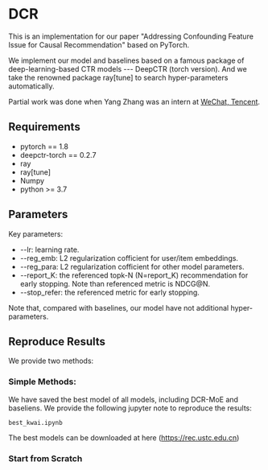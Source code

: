 # DCR
This is an implementation for our paper "Addressing Confounding Feature Issue for Causal Recommendation" based on PyTorch. 

We implement our model and baselines based on a famous package of deep-learning-based CTR models --- DeepCTR (torch version). And we take the renowned package ray[tune] to search hyper-parameters automatically.

Partial work was done when Yang Zhang was an intern at [WeChat, Tencent](https://weixin.qq.com/).

## Requirements
+ pytorch == 1.8
+ deepctr-torch == 0.2.7
+ ray
+ ray[tune]
+ Numpy
+ python >= 3.7


## Parameters
Key parameters:
+ --lr: learning rate.
+ --reg_emb: L2 regularization cofficient for user/item embeddings.
+ --reg_para: L2 regularization cofficient for other model parameters.
+ --report_K: the referenced topk-N (N=report_K) recommendation for early stopping. Note than referenced metric is NDCG@N.
+ --stop_refer: the referenced metric for early stopping.

Note that, compared with baselines, our model have not additional hyper-parameters.


## Reproduce Results
We provide two methods:

### Simple Methods:
We have saved the best model of all models, including DCR-MoE and baseliens. We provide the following jupyter note to reproduce the results:
```
best_kwai.ipynb
```
The best models can be downloaded at here (https://rec.ustc.edu.cn)

### Start from Scratch

